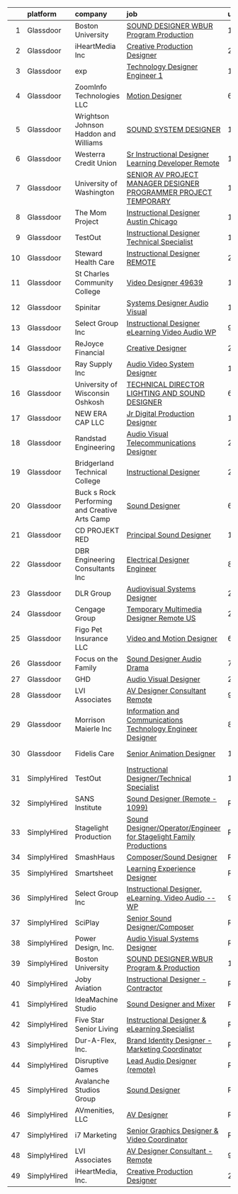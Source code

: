 

|    | platform    | company                                       | job                                                                                                                                                                                                                                                                                                                                                                                                                                                                                                                                                                                                                                                                                                                                                                                                                                                                                                                                                                                                                                                                                                                       | update_time   | location                 |
|---:|:------------|:----------------------------------------------|:--------------------------------------------------------------------------------------------------------------------------------------------------------------------------------------------------------------------------------------------------------------------------------------------------------------------------------------------------------------------------------------------------------------------------------------------------------------------------------------------------------------------------------------------------------------------------------------------------------------------------------------------------------------------------------------------------------------------------------------------------------------------------------------------------------------------------------------------------------------------------------------------------------------------------------------------------------------------------------------------------------------------------------------------------------------------------------------------------------------------------|:--------------|:-------------------------|
|  1 | Glassdoor   | Boston University                             | [SOUND DESIGNER WBUR Program   Production](https://www.glassdoor.com/partner/jobListing.htm?pos=108&ao=1136043&s=58&guid=00000181473972c59e8537a5f7bc0451&src=GD_JOB_AD&t=SR&vt=w&ea=1&cs=1_ffdef034&cb=1654757356574&jobListingId=1007924968056&jrtk=3-0-1g53jisnar0rr801-1g53jisnoi6hk800-84c0475997f88b77-)                                                                                                                                                                                                                                                                                                                                                                                                                                                                                                                                                                                                                                                                                                                                                                                                            | 1d            | Boston, MA               |
|  2 | Glassdoor   | iHeartMedia  Inc                              | [Creative Production Designer](https://www.glassdoor.com/partner/jobListing.htm?pos=120&ao=1136043&s=58&guid=00000181473972c59e8537a5f7bc0451&src=GD_JOB_AD&t=SR&vt=w&cs=1_3af91d0f&cb=1654757356575&jobListingId=1007921252997&jrtk=3-0-1g53jisnar0rr801-1g53jisnoi6hk800-eeacc4e59b3d9e51-)                                                                                                                                                                                                                                                                                                                                                                                                                                                                                                                                                                                                                                                                                                                                                                                                                             | 2d            | Pennsylvania             |
|  3 | Glassdoor   | exp                                           | [Technology Designer Engineer 1](https://www.glassdoor.com/partner/jobListing.htm?pos=125&ao=1136043&s=58&guid=00000181473972c59e8537a5f7bc0451&src=GD_JOB_AD&t=SR&vt=w&cs=1_b3e34a72&cb=1654757356579&jobListingId=1007899351384&jrtk=3-0-1g53jisnar0rr801-1g53jisnoi6hk800-b1f69bf9e7d62bbf-)                                                                                                                                                                                                                                                                                                                                                                                                                                                                                                                                                                                                                                                                                                                                                                                                                           | 12d           | Coral Gables, FL         |
|  4 | Glassdoor   | ZoomInfo Technologies LLC                     | [Motion Designer](https://www.glassdoor.com/partner/jobListing.htm?pos=116&ao=1136043&s=58&guid=00000181473972c59e8537a5f7bc0451&src=GD_JOB_AD&t=SR&vt=w&ea=1&cs=1_fec52e07&cb=1654757356575&jobListingId=1007913940850&jrtk=3-0-1g53jisnar0rr801-1g53jisnoi6hk800-59a9213266ad93f4-)                                                                                                                                                                                                                                                                                                                                                                                                                                                                                                                                                                                                                                                                                                                                                                                                                                     | 6d            | Waltham, MA              |
|  5 | Glassdoor   | Wrightson  Johnson  Haddon  and Williams      | [SOUND SYSTEM DESIGNER](https://www.glassdoor.com/partner/jobListing.htm?pos=111&ao=1136043&s=58&guid=00000181473972c59e8537a5f7bc0451&src=GD_JOB_AD&t=SR&vt=w&cs=1_d024da1a&cb=1654757356574&jobListingId=1007923645576&jrtk=3-0-1g53jisnar0rr801-1g53jisnoi6hk800-23e9966a73b23ae1-)                                                                                                                                                                                                                                                                                                                                                                                                                                                                                                                                                                                                                                                                                                                                                                                                                                    | 1d            | Dallas, TX               |
|  6 | Glassdoor   | Westerra Credit Union                         | [Sr Instructional Designer   Learning Developer    Remote ](https://www.glassdoor.com/partner/jobListing.htm?pos=127&ao=1136043&s=58&guid=00000181473972c59e8537a5f7bc0451&src=GD_JOB_AD&t=SR&vt=w&ea=1&cs=1_d7278c9d&cb=1654757356579&jobListingId=1007924870977&jrtk=3-0-1g53jisnar0rr801-1g53jisnoi6hk800-cf1000d9824a0b22-)                                                                                                                                                                                                                                                                                                                                                                                                                                                                                                                                                                                                                                                                                                                                                                                           | 1d            | Denver, CO               |
|  7 | Glassdoor   | University of Washington                      | [SENIOR AV PROJECT MANAGER DESIGNER PROGRAMMER  PROJECT TEMPORARY ](https://www.glassdoor.com/partner/jobListing.htm?pos=128&ao=1136043&s=58&guid=00000181473972c59e8537a5f7bc0451&src=GD_JOB_AD&t=SR&vt=w&cs=1_8fd124e7&cb=1654757356580&jobListingId=1007894840391&jrtk=3-0-1g53jisnar0rr801-1g53jisnoi6hk800-8142258d671473d4-)                                                                                                                                                                                                                                                                                                                                                                                                                                                                                                                                                                                                                                                                                                                                                                                        | 13d           | Seattle, WA              |
|  8 | Glassdoor   | The Mom Project                               | [Instructional Designer  Austin Chicago ](https://www.glassdoor.com/partner/jobListing.htm?pos=107&ao=1110586&s=58&guid=00000181473972c59e8537a5f7bc0451&src=GD_JOB_AD&t=SR&vt=w&cs=1_3765c625&cb=1654757356574&jobListingId=1007896401349&cpc=AC285F3A3ECA6BB0&jrtk=3-0-1g53jisnar0rr801-1g53jisnoi6hk800-5cafd94954310769--6NYlbfkN0BDp_epf89aHDQhKpPegNJQ_ldQpEFZQsM9OcONMGxWx6pU56EKHF58QjVdAUvn2gU_Aj6odxKroD9E_XJAShfE4x96oZPtwlpL9riDswYhA_HCRbpaA31FOxUJ7hyAz_8GjCAxyR1mStOI9AXYkP6HZnagzZbMEohLjCMr4ODlW4bl4TrcXVl3ZeLQaRmdRNQ8EMvBQb4f2sKiE7tEGESY3Mlj_drevGh91FfDPx59DN48jNBlADxXg5kG4OsKI7RLkh9wN8US0chOx6gkkdyyzFnrt9lfpWXQdxMuP45FcKNAIv6cVEshZGOhJjbvoNpuORs1L5sx-kIdNTjmAKLF7W1EqHMOorP3-CroGTgL5qcaJFP8GSqGVBI-yLNIWy8ksHaNs0iFF6wKePjr976vMBNydu-B5wUMieqpZ_cR7zVL2y0Xg7y7VxqpMjl5DtzIgiPpuYfPWrf0swAi5rO7LuZB8A_Zq0QkVK8l7t9YnJ6c5PFzoTx3KmSMUAG5pBPB58H7sBa1xRGlNwa6lqDmzXn4vChPkJ-2wD8eKZ1fKKkYm4yv0BeEzar9OrS06BmwV3ePTMCyGrqNLSfyMhapLYTO1qFAbR0IZs9CJYi0F9eei5JGkHBlu81KhCXG-hzVJG5Vhz6tXUDE2MxF4R95t5eZ_MtweOir8RX2YjvcAfq1lYL-UxyjGWVuUO4lD6xqXTyBTUL0uFS1-PQFyYd627YxYVwTZfznPiGmWQUWIQ%3D%3D) | 13d           | Austin, TX               |
|  9 | Glassdoor   | TestOut                                       | [Instructional Designer Technical Specialist](https://www.glassdoor.com/partner/jobListing.htm?pos=102&ao=1110586&s=58&guid=00000181473972c59e8537a5f7bc0451&src=GD_JOB_AD&t=SR&vt=w&ea=1&cs=1_5fec89dd&cb=1654757356573&jobListingId=1007899156961&cpc=63DC0C03592DB700&jrtk=3-0-1g53jisnar0rr801-1g53jisnoi6hk800-bcc2218e43bef354--6NYlbfkN0DvEm3ZFflYNZDyIfyg5N-cpxjGt5mtAUGKsixrF0JahE-ST3RHWlGLKAX8qHSrKhaO78JmdLbtjvOg6ekRbzm2HOWfCjmrgFIkNsWmRJMrtt_3-5-Iakoth1Gulzc5JmAQEowbwjV2UyZ08YxkzCbUj1FCHenoC3P3kzoRzrcuqgSZCbG8xyyPQo1f5ArWBVNlvxMlwLWyliu9yoGuzy5Qf5_t1D5BKIAF7Ne1z-exSc9EfsBXOPiMCalSvijoWeJ-v-C9XfR3UFcqpoYd6VTMO1cgWabvTakQSMGPjOuXRSlnuTXgKdghBExUdSkeQHgxu6mXiQkP0bE39sPLo8zB2jb0oWu2rvZOzTLje8vqlGMUWQmQZq8m9PZijdOqXhFL05dQzdkldmHCWSxOo6DV2deJ2Ux7D3EBlg1CJClQl5UAC-JU6aBGdmRp5qcV714sT3iZkKg7jacA2JN-yZffUJAjft0mEFjQ7kjDK16eIlj8fSDLUF6Ic1e4Tx0HKXcQ3yC2YG74wszMUBdG6vo2Dv6cM-TUclnEyCe5O1grVxXyznbKGFvr9Wx1TFSfisAAnM38uee02DxV-RvzEYMdlRolG3d6mjQ%3D)                                                                                                                                      | 12d           | Pleasant Grove, UT       |
| 10 | Glassdoor   | Steward Health Care                           | [Instructional Designer  REMOTE ](https://www.glassdoor.com/partner/jobListing.htm?pos=103&ao=1110586&s=58&guid=00000181473972c59e8537a5f7bc0451&src=GD_JOB_AD&t=SR&vt=w&ea=1&cs=1_3d225387&cb=1654757356574&jobListingId=1007925932234&cpc=6945AE2F4B03E059&jrtk=3-0-1g53jisnar0rr801-1g53jisnoi6hk800-02597bcc53a2475b--6NYlbfkN0A4M523GJqWUlSJ3f3W0Xz5IDoEwLvoFVVSZVTfd6Xt1wPSsWadzx0aKR2eitokC40ZSkiImhFURZeJfB0Sowq9MMxSNFA7Ue8pxby-SLo-8gFKm-vUTGeErd7eNMnTCSSuyOJWOFSPq-C7wu7SwLnZAnczYjvWbDBpN6DVLikMGEeVUBspbREHwevZLRApv1X4gktlxEVvWnYfAQBOy_KcmE0al0edVQiV0DcyucrXufHCDFLg9_0zDmOycFQSA039tQ4Ad6K5b03gH1guLZFVTp8FPrydWTJWJUe_Y_TFy6oebLCQfNZrkTobnabViddLMltyAeW_Cdg8SBpg_CWaRFCX6GBQcWBMn416HbNxJyJFyMjEc0dGF0MdKdHuzGmLzv8WLNT2gtX8VMe5KYVEZED_6z-g6oyF8Anox4JAPINYRZcmynQcBpejWx7z1NOP3QzeS5z3pDPE5ClsGQgfujwCI5YyDaVDp2kY6_8nF4ghLTQsHu4aV4Xtenf9v4CIC7f6fyh0M0F4z9XyyJH2)                                                                                                                                                                                                                                | 24h           | Dallas, TX               |
| 11 | Glassdoor   | St  Charles Community College                 | [Video Designer   49639](https://www.glassdoor.com/partner/jobListing.htm?pos=117&ao=1136043&s=58&guid=00000181473972c59e8537a5f7bc0451&src=GD_JOB_AD&t=SR&vt=w&cs=1_9f615dda&cb=1654757356575&jobListingId=1007895111722&jrtk=3-0-1g53jisnar0rr801-1g53jisnoi6hk800-5cc074f3daa8994b-)                                                                                                                                                                                                                                                                                                                                                                                                                                                                                                                                                                                                                                                                                                                                                                                                                                   | 13d           | Cottleville, MO          |
| 12 | Glassdoor   | Spinitar                                      | [Systems Designer   Audio Visual](https://www.glassdoor.com/partner/jobListing.htm?pos=113&ao=1136043&s=58&guid=00000181473972c59e8537a5f7bc0451&src=GD_JOB_AD&t=SR&vt=w&ea=1&cs=1_aadc731d&cb=1654757356575&jobListingId=1007895104354&jrtk=3-0-1g53jisnar0rr801-1g53jisnoi6hk800-8a8025c7d57454b4-)                                                                                                                                                                                                                                                                                                                                                                                                                                                                                                                                                                                                                                                                                                                                                                                                                     | 13d           | Tempe, AZ                |
| 13 | Glassdoor   | Select Group Inc                              | [Instructional Designer  eLearning  Video Audio    WP](https://www.glassdoor.com/partner/jobListing.htm?pos=104&ao=1110586&s=58&guid=00000181473972c59e8537a5f7bc0451&src=GD_JOB_AD&t=SR&vt=w&ea=1&cs=1_af63d4a9&cb=1654757356574&jobListingId=1007903268547&cpc=5B5ECFBC4228ADCA&jrtk=3-0-1g53jisnar0rr801-1g53jisnoi6hk800-39581e54060a3f5e--6NYlbfkN0Bcn-ADAbRvyrq3DH3YqD1gQOSfU_zTPvvfh0XXiz3pBAa41gXbEVBKQgVaXyt5edI9xpEckj9uk8nnprzQzSH_s5FsNM5FRNr_JquSitccFFapohcJI9tnK_eWm1cT3wRTS5uG3k5LhnBQqIJNJ3OxfuJQgM2YbBrHmLYxkTY2f3hC4dan70ur3QenjPSJA5zsKuQyFqJQpU0JE-rxUgt9t3iFttuj4GkYzn8L_WvEyM-Zm-0ZfoxUNvc6wMGcir2sTvViPqgwvG-uwBXit-YZvl0ZGUflGczCLn9T6F-vyCQrh_ITPbisRcHiN1dlD-RMw8RVS3bZZrQd9G-zjTJBE7TdVzo0U6xBhGRF2NGzAjKqcoMOjklYmv1bvYegdlxOHPxtDRqSNysWm4dWfBeb7S_FQsagSlIgIvwQJuKYNdcCB1y6BEApXqRiXW5AUM7HH_67XnkiYWtOGzGofs-2uXab_Rg2DLP4Q5IXyAE3G8C1l_Tri_taGqIFjBHtn2CpSb_JBGL1Sg%3D%3D)                                                                                                                                                                                                               | 9d            | White Plains, NY         |
| 14 | Glassdoor   | ReJoyce Financial                             | [Creative Designer](https://www.glassdoor.com/partner/jobListing.htm?pos=112&ao=1136043&s=58&guid=00000181473972c59e8537a5f7bc0451&src=GD_JOB_AD&t=SR&vt=w&ea=1&cs=1_66d08e1e&cb=1654757356575&jobListingId=1007926479112&jrtk=3-0-1g53jisnar0rr801-1g53jisnoi6hk800-236922997392ca8c-)                                                                                                                                                                                                                                                                                                                                                                                                                                                                                                                                                                                                                                                                                                                                                                                                                                   | 24h           | Carmel, IN               |
| 15 | Glassdoor   | Ray Supply  Inc                               | [Audio Video System Designer](https://www.glassdoor.com/partner/jobListing.htm?pos=129&ao=1136043&s=58&guid=00000181473972c59e8537a5f7bc0451&src=GD_JOB_AD&t=SR&vt=w&ea=1&cs=1_48aeb99d&cb=1654757356580&jobListingId=1007898576961&jrtk=3-0-1g53jisnar0rr801-1g53jisnoi6hk800-0dfc9573744c5cd8-)                                                                                                                                                                                                                                                                                                                                                                                                                                                                                                                                                                                                                                                                                                                                                                                                                         | 12d           | Glens Falls, NY          |
| 16 | Glassdoor   | University of Wisconsin   Oshkosh             | [TECHNICAL DIRECTOR  LIGHTING AND SOUND DESIGNER](https://www.glassdoor.com/partner/jobListing.htm?pos=119&ao=1136043&s=58&guid=00000181473972c59e8537a5f7bc0451&src=GD_JOB_AD&t=SR&vt=w&cs=1_6c56f3c2&cb=1654757356575&jobListingId=1007913710734&jrtk=3-0-1g53jisnar0rr801-1g53jisnoi6hk800-47e557860f41eadd-)                                                                                                                                                                                                                                                                                                                                                                                                                                                                                                                                                                                                                                                                                                                                                                                                          | 6d            | Oshkosh, WI              |
| 17 | Glassdoor   | NEW ERA CAP LLC                               | [Jr Digital Production Designer](https://www.glassdoor.com/partner/jobListing.htm?pos=122&ao=1136043&s=58&guid=00000181473972c59e8537a5f7bc0451&src=GD_JOB_AD&t=SR&vt=w&ea=1&cs=1_749145d6&cb=1654757356575&jobListingId=1007896043705&jrtk=3-0-1g53jisnar0rr801-1g53jisnoi6hk800-4b7273375db3912c-)                                                                                                                                                                                                                                                                                                                                                                                                                                                                                                                                                                                                                                                                                                                                                                                                                      | 13d           | Buffalo, NY              |
| 18 | Glassdoor   | Randstad Engineering                          | [Audio Visual Telecommunications Designer](https://www.glassdoor.com/partner/jobListing.htm?pos=106&ao=1110586&s=58&guid=00000181473972c59e8537a5f7bc0451&src=GD_JOB_AD&t=SR&vt=w&ea=1&cs=1_fab987fa&cb=1654757356574&jobListingId=1007926164854&cpc=56C4EA4A1A191A49&jrtk=3-0-1g53jisnar0rr801-1g53jisnoi6hk800-bf0f69d714cd2536--6NYlbfkN0BDx217eft1lC7uqItkaModCFPNh_e0lnHdKkvEJecXwu4gIqA7CFTnXnpT3oVx67286KIAz8q3AuRXZM8aSC859V6dX9iukZgmhoE4OaIlSvaYcUzJskbQcNpPAvE2ZVnaXgB5Xvk6qkrTVBY0apOrFAPHiKiK6LxYsbxOYNcOLlenmd7uLXyWSR6sHSYMO8lnUcZZ2IcWOGKDGqBfkvVPdUCiAzcm8TLkExw4kv159y8yubmfRBpNpUXKqgZ2jban326m1RN9WPH43TasJexFeIvxLAAIusBUyykcXIReyULrbYNZJRFhtF4OtmkL2abzHeXuqzUZFzJYEsJwqQMdG1DfxKRnHZ9i01oRIBcMrOUKU2DtWxnbG8CQUHePF2Phmi64kUTOSZd33TVRZVcxsSEOv528phzgjPIat9EMUtjiHz0_qhbh2xercLfLniOx8zUmvJuY2OdD1sCfTG4WLrzuS9j6Ii7LxyGc4hmJuH6yaZdlkr13bUmqnG_0bOzC3DloNiP7xdonK7XhBZ83hljwFg6zM_92h17urVy-Deauy8oEgkNi9cHNiesqhNse5Mns3jqxnyLAC-ywf5Lh1mkx0Oj1r6W7YB3IpOoIvq879_fhlSic6EtnzqsnNr8oVJRtTFrMPRQxhlztYwE1ZQrt3R8Y8s8YosU67-0ucA%3D%3D)                                                           | 24h           | Charlotte, NC            |
| 19 | Glassdoor   | Bridgerland Technical College                 | [Instructional Designer](https://www.glassdoor.com/partner/jobListing.htm?pos=114&ao=1136043&s=58&guid=00000181473972c59e8537a5f7bc0451&src=GD_JOB_AD&t=SR&vt=w&ea=1&cs=1_70d439f9&cb=1654757356575&jobListingId=1007926173581&jrtk=3-0-1g53jisnar0rr801-1g53jisnoi6hk800-6a4299b31c4434bb-)                                                                                                                                                                                                                                                                                                                                                                                                                                                                                                                                                                                                                                                                                                                                                                                                                              | 24h           | Logan, UT                |
| 20 | Glassdoor   | Buck s Rock Performing and Creative Arts Camp | [Sound Designer](https://www.glassdoor.com/partner/jobListing.htm?pos=101&ao=1110586&s=58&guid=00000181473972c59e8537a5f7bc0451&src=GD_JOB_AD&t=SR&vt=w&ea=1&cs=1_afb4f9ae&cb=1654757356575&jobListingId=1007913743299&cpc=AD396490361E83B7&jrtk=3-0-1g53jisnar0rr801-1g53jisnoi6hk800-fda9162bb6400c2a--6NYlbfkN0BdDHiSlq2TKVYTvK036ioTcRDjelCKzvFOpLFiF--0icOI5c6ey-PCyPjnyBY5c8fZcJqUYjwOeux_9Bd2q4ZWOjBYTAptUXtv0PeBCsiGVQgxmxWvOUkJfYOmXchKHjBw12etcBibk3Gx7khGP9lf2n8GTuP67MAVhzLC0Hf5LlXtMh2lLfcnS1GFmi4LSE5em3AzNrSr7ckKQn3j6Za_KFuRIn117y_lFNHlW-3bNbUY6EqArOUDP2y4mfNTUauqPQ07KMzYprN3qtoCswoSL9TqaHWTU-qXqrxbsxBILZKgZUIDub06RERmi6YM4A6Y9eWp0OtCX8BbsZrrNcv3iD8hCjvipRsZh48JYhhHCFMsmB4HyWaiHQcyvDcSWindS9EGGQjaWqKXuQn5WWAVTGkiFjMxmsfirspz57pbQ-1BsE8WjwzJgDudngRO1-dVokk27QPU4oaB_dPAG006QOZMA0pNsSC3Y6_XTX15eIkqWPxpJPNmB3srBrVBzug%3D)                                                                                                                                                                                                                                                                   | 6d            | New Milford, CT          |
| 21 | Glassdoor   | CD PROJEKT RED                                | [Principal Sound Designer](https://www.glassdoor.com/partner/jobListing.htm?pos=115&ao=1136043&s=58&guid=00000181473972c59e8537a5f7bc0451&src=GD_JOB_AD&t=SR&vt=w&ea=1&cs=1_e55ef0e8&cb=1654757356575&jobListingId=1007896683232&jrtk=3-0-1g53jisnar0rr801-1g53jisnoi6hk800-2f47e705cfda3598-)                                                                                                                                                                                                                                                                                                                                                                                                                                                                                                                                                                                                                                                                                                                                                                                                                            | 13d           | Boston, MA               |
| 22 | Glassdoor   | DBR Engineering Consultants  Inc              | [Electrical Designer  Engineer](https://www.glassdoor.com/partner/jobListing.htm?pos=124&ao=1136043&s=58&guid=00000181473972c59e8537a5f7bc0451&src=GD_JOB_AD&t=SR&vt=w&ea=1&cs=1_0ba52be4&cb=1654757356579&jobListingId=1007906003015&jrtk=3-0-1g53jisnar0rr801-1g53jisnoi6hk800-511f3b7a72d4ba7a-)                                                                                                                                                                                                                                                                                                                                                                                                                                                                                                                                                                                                                                                                                                                                                                                                                       | 8d            | Houston, TX              |
| 23 | Glassdoor   | DLR Group                                     | [Audiovisual Systems Designer](https://www.glassdoor.com/partner/jobListing.htm?pos=121&ao=1136043&s=58&guid=00000181473972c59e8537a5f7bc0451&src=GD_JOB_AD&t=SR&vt=w&ea=1&cs=1_16bd58e2&cb=1654757356575&jobListingId=1007927665291&jrtk=3-0-1g53jisnar0rr801-1g53jisnoi6hk800-b1ddd4143b1dbc43-)                                                                                                                                                                                                                                                                                                                                                                                                                                                                                                                                                                                                                                                                                                                                                                                                                        | 24h           | Cleveland, OH            |
| 24 | Glassdoor   | Cengage Group                                 | [Temporary Multimedia Designer   Remote   US](https://www.glassdoor.com/partner/jobListing.htm?pos=118&ao=1136043&s=58&guid=00000181473972c59e8537a5f7bc0451&src=GD_JOB_AD&t=SR&vt=w&cs=1_d27fe832&cb=1654757356575&jobListingId=1007927072712&jrtk=3-0-1g53jisnar0rr801-1g53jisnoi6hk800-2d410e12b93926ee-)                                                                                                                                                                                                                                                                                                                                                                                                                                                                                                                                                                                                                                                                                                                                                                                                              | 24h           | California               |
| 25 | Glassdoor   | Figo Pet Insurance LLC                        | [Video and Motion Designer](https://www.glassdoor.com/partner/jobListing.htm?pos=126&ao=1136043&s=58&guid=00000181473972c59e8537a5f7bc0451&src=GD_JOB_AD&t=SR&vt=w&cs=1_c33f4646&cb=1654757356579&jobListingId=1007913812537&jrtk=3-0-1g53jisnar0rr801-1g53jisnoi6hk800-282af4d3aef0ea6e-)                                                                                                                                                                                                                                                                                                                                                                                                                                                                                                                                                                                                                                                                                                                                                                                                                                | 6d            | Remote                   |
| 26 | Glassdoor   | Focus on the Family                           | [Sound Designer  Audio Drama](https://www.glassdoor.com/partner/jobListing.htm?pos=110&ao=1136043&s=58&guid=00000181473972c59e8537a5f7bc0451&src=GD_JOB_AD&t=SR&vt=w&cs=1_e2a27eaf&cb=1654757356574&jobListingId=1007910959806&jrtk=3-0-1g53jisnar0rr801-1g53jisnoi6hk800-a7e98fde99950204-)                                                                                                                                                                                                                                                                                                                                                                                                                                                                                                                                                                                                                                                                                                                                                                                                                              | 7d            | Colorado Springs, CO     |
| 27 | Glassdoor   | GHD                                           | [Audio Visual Designer](https://www.glassdoor.com/partner/jobListing.htm?pos=109&ao=1136043&s=58&guid=00000181473972c59e8537a5f7bc0451&src=GD_JOB_AD&t=SR&vt=w&cs=1_3fd270cc&cb=1654757356574&jobListingId=1007926334808&jrtk=3-0-1g53jisnar0rr801-1g53jisnoi6hk800-e9f1dfbecaeb74c7-)                                                                                                                                                                                                                                                                                                                                                                                                                                                                                                                                                                                                                                                                                                                                                                                                                                    | 24h           | Chantilly, VA            |
| 28 | Glassdoor   | LVI Associates                                | [AV Designer Consultant   Remote](https://www.glassdoor.com/partner/jobListing.htm?pos=105&ao=1110586&s=58&guid=00000181473972c59e8537a5f7bc0451&src=GD_JOB_AD&t=SR&vt=w&ea=1&cs=1_4023e7e5&cb=1654757356574&jobListingId=1007902281389&cpc=A65DF3A704A48F9B&jrtk=3-0-1g53jisnar0rr801-1g53jisnoi6hk800-bdefb74de81cbfb2--6NYlbfkN0Ac1dQX5O4bM0SP6UJQV27qUKlsnOLo2dFi0v4Kq4pXXbjTLEo__hQoSrdIWdjrjGBBoHg_2x591zFCTEw8E2xuMOARvu0fPJud6JaJkbgHgsQ8ADXHssBw8Vjlwel8f65TBaDOwzbdauwr2ExdaBQy5N59saOK8_Y-1cplKefzBYv7vmCZKGOkX-vPqSGFN88u32btgwpMqVxqdAFhqZKv5JPoSQTTZGBaH-8TVTsOE-WcaHFM3j9XPpdysPKSVaQalC2oBF9lHXK1yfx60lWWnzPJoU-zk9mLztkOloYndxfY3vItju6enaLOXlx0kxVK3A08P_e_xREafCM4SHononrSATZ5Afl-Z2Tzq2EYNSKaw9Vly47ELnvftgC1ezIlIcr-MziU5ojdJLoDjn-XtxM-2Qddgbyjl4XGchW9CpQnTeGn8XHj9n-JkImFc27a29HCYfXwcHNj092qleP0rwClNg8nZqy5iJ9DI71bZ4fiJkBDdz68enoJHeBQjzh4xsFKN1DwSfJnxBnapW03dMGOE34YTKISEmcm_HbxYIa9-hw4xJE3)                                                                                                                                                                                                | 9d            | Virginia                 |
| 29 | Glassdoor   | Morrison Maierle Inc                          | [Information and Communications Technology Engineer Designer](https://www.glassdoor.com/partner/jobListing.htm?pos=130&ao=1136043&s=58&guid=00000181473972c59e8537a5f7bc0451&src=GD_JOB_AD&t=SR&vt=w&ea=1&cs=1_cb39610b&cb=1654757356580&jobListingId=1007907517652&jrtk=3-0-1g53jisnar0rr801-1g53jisnoi6hk800-d91e932d1539b555-)                                                                                                                                                                                                                                                                                                                                                                                                                                                                                                                                                                                                                                                                                                                                                                                         | 8d            | Missoula, MT             |
| 30 | Glassdoor   | Fidelis Care                                  | [Senior Animation Designer](https://www.glassdoor.com/partner/jobListing.htm?pos=123&ao=1136043&s=58&guid=00000181473972c59e8537a5f7bc0451&src=GD_JOB_AD&t=SR&vt=w&cs=1_ead10c37&cb=1654757356575&jobListingId=1007895559015&jrtk=3-0-1g53jisnar0rr801-1g53jisnoi6hk800-7f91b6f8ed4e3197-)                                                                                                                                                                                                                                                                                                                                                                                                                                                                                                                                                                                                                                                                                                                                                                                                                                | 13d           | Long Island City, NY     |
| 31 | SimplyHired | TestOut                                       | [Instructional Designer/Technical Specialist](https://www.simplyhired.com/job/e79u6N2RkHmcrF28JMdycWlbT09Mk0S9I8gVDJigwQK7Ckl5V6m6hw?q=sound+designer)                                                                                                                                                                                                                                                                                                                                                                                                                                                                                                                                                                                                                                                                                                                                                                                                                                                                                                                                                                    | 12d           | Pleasant Grove, UT       |
| 32 | SimplyHired | SANS Institute                                | [Sound Designer (Remote - 1099)](https://www.simplyhired.com/job/l5XtJmV5Za5NPAoCY67pJ8osv7Dd9cygFT5KvUQHRZZ5LCw9cI7qOA?q=sound+designer)                                                                                                                                                                                                                                                                                                                                                                                                                                                                                                                                                                                                                                                                                                                                                                                                                                                                                                                                                                                 | Recently      | Bethesda, MD             |
| 33 | SimplyHired | Stagelight Production                         | [Sound Designer/Operator/Engineer for Stagelight Family Productions](https://www.simplyhired.com/job/VKgvWic7uY5sMxPqh11sLv5aSWGUerp8WXxwkIbcpqc5zhgErwHiZQ?q=sound+designer)                                                                                                                                                                                                                                                                                                                                                                                                                                                                                                                                                                                                                                                                                                                                                                                                                                                                                                                                             | Recently      | Los Angeles, CA          |
| 34 | SimplyHired | SmashHaus                                     | [Composer/Sound Designer](https://www.simplyhired.com/job/5TV44fqNq9OE9PTw8D83ASmeufu-2onYgJ8O5l4Y0t9TzOHHgUVKrQ?q=sound+designer)                                                                                                                                                                                                                                                                                                                                                                                                                                                                                                                                                                                                                                                                                                                                                                                                                                                                                                                                                                                        | Recently      | Remote                   |
| 35 | SimplyHired | Smartsheet                                    | [Learning Experience Designer](https://www.simplyhired.com/job/NSnIqlqpM5OdLR3QZ6L7_R_Fx2LL9iwvuRBSuzMsH5RztoV6yL3qug?q=sound+designer)                                                                                                                                                                                                                                                                                                                                                                                                                                                                                                                                                                                                                                                                                                                                                                                                                                                                                                                                                                                   | Recently      | Bellevue, WA             |
| 36 | SimplyHired | Select Group Inc                              | [Instructional Designer, eLearning, Video Audio -- WP](https://www.simplyhired.com/job/5USIIiPcDyWw627uaroOiu9egrEy-16smLI64q-ZlW2bhsVKl4UhPA?q=sound+designer)                                                                                                                                                                                                                                                                                                                                                                                                                                                                                                                                                                                                                                                                                                                                                                                                                                                                                                                                                           | 9d            | White Plains, NY         |
| 37 | SimplyHired | SciPlay                                       | [Senior Sound Designer/Composer](https://www.simplyhired.com/job/MFRkWFxMfYfHxn1BijUSjkZo0C-Bv5a8G2ysJXs28cOhYb7VjQZ7eg?q=sound+designer)                                                                                                                                                                                                                                                                                                                                                                                                                                                                                                                                                                                                                                                                                                                                                                                                                                                                                                                                                                                 | Recently      | United States            |
| 38 | SimplyHired | Power Design, Inc.                            | [Audio Visual Systems Designer](https://www.simplyhired.com/job/iyyCbihReC_ex9JHZ2An0MlD1NQux37jIOdEZH6Byc7RIrBBt6KQgw?q=sound+designer)                                                                                                                                                                                                                                                                                                                                                                                                                                                                                                                                                                                                                                                                                                                                                                                                                                                                                                                                                                                  | Recently      | Saint Petersburg, FL     |
| 39 | SimplyHired | Boston University                             | [SOUND DESIGNER,WBUR Program & Production](https://www.simplyhired.com/job/HFB9XFv7zf8h6WCSF8etbM2WAnTmEl6u3PBx52HmJOHApdrxcT3t7g?q=sound+designer)                                                                                                                                                                                                                                                                                                                                                                                                                                                                                                                                                                                                                                                                                                                                                                                                                                                                                                                                                                       | 1d            | Boston, MA               |
| 40 | SimplyHired | Joby Aviation                                 | [Instructional Designer - Contractor](https://www.simplyhired.com/job/RBjb-2o9BmBNrT4EkRo53DZs2DEMQzlNT94bb5F2dcAlTQyZr-aaUQ?q=sound+designer)                                                                                                                                                                                                                                                                                                                                                                                                                                                                                                                                                                                                                                                                                                                                                                                                                                                                                                                                                                            | Recently      | Remote                   |
| 41 | SimplyHired | IdeaMachine Studio                            | [Sound Designer and Mixer](https://www.simplyhired.com/job/3_cnKWbKCzfz8K406esix9aXeGkS2iLw6vp3jwYHfDLUWBO0TV9GDQ?q=sound+designer)                                                                                                                                                                                                                                                                                                                                                                                                                                                                                                                                                                                                                                                                                                                                                                                                                                                                                                                                                                                       | Recently      | San Francisco, CA        |
| 42 | SimplyHired | Five Star Senior Living                       | [Instructional Designer & eLearning Specialist](https://www.simplyhired.com/job/oTZPL1wWK2cmOqji4vswi4vj0YGDnK7OTqW_Mj_7zFv6d-Vi6eIF7Q?q=sound+designer)                                                                                                                                                                                                                                                                                                                                                                                                                                                                                                                                                                                                                                                                                                                                                                                                                                                                                                                                                                  | Recently      | Newton, MA               |
| 43 | SimplyHired | Dur-A-Flex, Inc.                              | [Brand Identity Designer - Marketing Coordinator](https://www.simplyhired.com/job/R64jRkQkz5c4uAjoUHoVIXUUGZsCSy6n0isNMLlA2kzi3aMM4c-LOw?q=sound+designer)                                                                                                                                                                                                                                                                                                                                                                                                                                                                                                                                                                                                                                                                                                                                                                                                                                                                                                                                                                | Recently      | East Hartford, CT        |
| 44 | SimplyHired | Disruptive Games                              | [Lead Audio Designer (remote)](https://www.simplyhired.com/job/OItAQoIz0sZ1esYjmLQzCu0wdJ2uB0ay-8Lc50RUEzaAUovUxHLcow?q=sound+designer)                                                                                                                                                                                                                                                                                                                                                                                                                                                                                                                                                                                                                                                                                                                                                                                                                                                                                                                                                                                   | Recently      | Berkeley, CA             |
| 45 | SimplyHired | Avalanche Studios Group                       | [Sound Designer](https://www.simplyhired.com/job/lQ56dL4hE0QFlKl3bFobU4KE1n4VNMXQUExBD0jvYT0oDTVmOsXFqw?q=sound+designer)                                                                                                                                                                                                                                                                                                                                                                                                                                                                                                                                                                                                                                                                                                                                                                                                                                                                                                                                                                                                 | Recently      | New York, NY             |
| 46 | SimplyHired | AVmenities, LLC                               | [AV Designer](https://www.simplyhired.com/job/bnrybS56-pqE-H12dIBqV3NFMhNBdh-TiHwtBbI7RUPV6YPeVjzO8w?q=sound+designer)                                                                                                                                                                                                                                                                                                                                                                                                                                                                                                                                                                                                                                                                                                                                                                                                                                                                                                                                                                                                    | Recently      | Marshall, VA             |
| 47 | SimplyHired | i7 Marketing                                  | [Senior Graphics Designer & Video Coordinator](https://www.simplyhired.com/job/4n3TG70GG5uWcUJLeAseo9ky15xYElw16AmoRsLP2qrV4LCVMasiEw?q=sound+designer)                                                                                                                                                                                                                                                                                                                                                                                                                                                                                                                                                                                                                                                                                                                                                                                                                                                                                                                                                                   | Recently      | Remote                   |
| 48 | SimplyHired | LVI Associates                                | [AV Designer Consultant - Remote](https://www.simplyhired.com/job/RSbH6aImAUB_O5BNjF4RaoNx3h6DLOmwESNxQaCHCP6bxaYbL3Tt-w?q=sound+designer)                                                                                                                                                                                                                                                                                                                                                                                                                                                                                                                                                                                                                                                                                                                                                                                                                                                                                                                                                                                | 9d            | Virginia                 |
| 49 | SimplyHired | iHeartMedia, Inc.                             | [Creative Production Designer](https://www.simplyhired.com/job/gBE_KImKYVoV4BiXu3bk93f3ONYBJSIRTV6Go1vATt4ftmFDjpGVUQ?q=sound+designer)                                                                                                                                                                                                                                                                                                                                                                                                                                                                                                                                                                                                                                                                                                                                                                                                                                                                                                                                                                                   | 2d            | Pennsylvania +1 location |